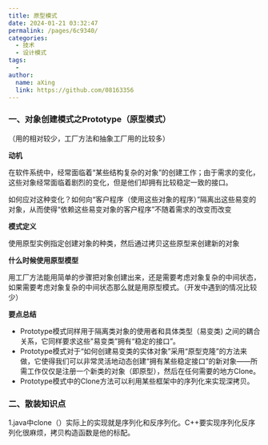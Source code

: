```yaml
---
title: 原型模式
date: 2024-01-21 03:32:47
permalink: /pages/6c9340/
categories:
  - 技术
  - 设计模式
tags:
  - 
author: 
  name: aXing
  link: https://github.com/08163356
---
```

### 一、对象创建模式之Prototype（原型模式）

（用的相对较少，工厂方法和抽象工厂用的比较多）

**动机**

在软件系统中，经常面临着“某些结构复杂的对象”的创建工作；由于需求的变化，这些对象经常面临着剧烈的变化，但是他们却拥有比较稳定一致的接口。

如何应对这种变化？如何向“客户程序（使用这些对象的程序）”隔离出这些易变的对象，从而使得“依赖这些易变对象的客户程序”不随着需求的改变而改变

**模式定义**

使用原型实例指定创建对象的种类，然后通过拷贝这些原型来创建新的对象

**什么时候使用原型模型**

用工厂方法能用简单的步骤把对象创建出来，还是需要考虑对象复杂的中间状态，如果需要考虑对象复杂的中间状态那么就是用原型模式。（开发中遇到的情况比较少）

**要点总结**

- Prototype模式同样用于隔离类对象的使用者和具体类型（易变类) 之间的耦合关系，它同样要求这些"易变类”拥有“稳定的接口”。
- Prototype模式对于“如何创建易变类的实体对象”采用“原型克隆”的方法来做，它使得我们可以非常灵活地动态创建“拥有某些稳定接口”的新对象——所需工作仅仅是注册一个新类的对象（即原型），然后在任何需要的地方Clone。
- Prototype模式中的Clone方法可以利用某些框架中的序列化来实现深拷贝。

### **二、散装知识点**

1.java中clone（）实际上的实现就是序列化和反序列化。C++要实现序列化反序列化很麻烦，拷贝构造函数是他的标配。